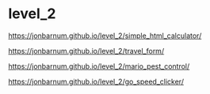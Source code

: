 # level_2

https://jonbarnum.github.io/level_2/simple_html_calculator/

https://jonbarnum.github.io/level_2/travel_form/

https://jonbarnum.github.io/level_2/mario_pest_control/

https://jonbarnum.github.io/level_2/go_speed_clicker/